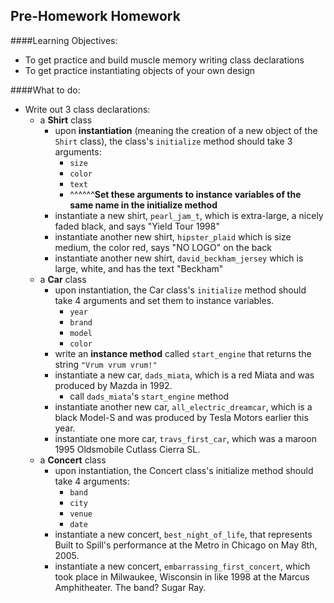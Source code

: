 ## Pre-Homework Homework

####Learning Objectives:
- To get practice and build muscle memory writing class declarations
- To get practice instantiating objects of your own design

####What to do:
- Write out 3 class declarations:
  - a __Shirt__ class
    - upon __instantiation__ (meaning the creation of a new object of the `Shirt` class), the class's `initialize` method should take 3 arguments:
      - `size`
      - `color`
      - `text`
      - ^^^^^^__Set these arguments to instance variables of the same name in the initialize method__
    - instantiate a new shirt, `pearl_jam_t`, which is extra-large, a nicely faded black, and says "Yield Tour 1998"
    - instantiate another new shirt, `hipster_plaid` which is size medium, the color red, says "NO LOGO" on the back
    - instantiate another new shirt, `david_beckham_jersey` which is large, white, and has the text "Beckham"
  - a __Car__ class
    - upon instantiation, the Car class's `initialize` method should take 4 arguments and set them to instance variables.
      - `year`
      - `brand`
      - `model`
      - `color`
    - write an __instance method__ called `start_engine` that returns the string `"Vrum vrum vrum!"`
    - instantiate a new car, `dads_miata`, which is a red Miata and was produced by Mazda in 1992.
      - call `dads_miata`'s `start_engine` method
    - instantiate another new car, `all_electric_dreamcar`, which is a black Model-S and was produced by Tesla Motors earlier this year.
    - instantiate one more car, `travs_first_car`, which was a maroon 1995 Oldsmobile Cutlass Cierra SL.
  - a __Concert__ class
    - upon instantiation, the Concert class's initialize method should take 4 arguments:
      - `band`
      - `city`
      - `venue`
      - `date`
    - instantiate a new concert, `best_night_of_life`, that represents Built to Spill's performance at the Metro in Chicago on May 8th, 2005.
    - instantiate a new concert, `embarrassing_first_concert`, which took place in Milwaukee, Wisconsin in like 1998 at the Marcus Amphitheater. The band? Sugar Ray.
